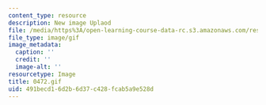 ```yaml
---
content_type: resource
description: New image Uplaod
file: /media/https%3A/open-learning-course-data-rc.s3.amazonaws.com/res-21g-01-kana-spring-2010/491becd16d2b6d37c428fcab5a9e528d_0472.gif
file_type: image/gif
image_metadata:
  caption: ''
  credit: ''
  image-alt: ''
resourcetype: Image
title: 0472.gif
uid: 491becd1-6d2b-6d37-c428-fcab5a9e528d
---
```

